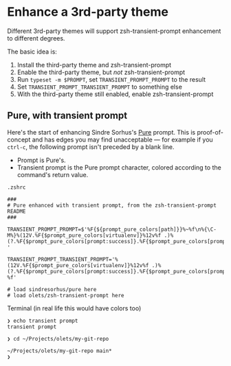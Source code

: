 # Enhance a 3rd-party theme

Different 3rd-party themes will support zsh-transient-prompt enhancement to different degrees.

The basic idea is:

1. Install the third-party theme and zsh-transient-prompt
1. Enable the third-party theme, but _not_ zsh-transient-prompt
1. Run `typeset -m $PROMPT`, set `TRANSIENT_PROMPT_PROMPT` to the result
1. Set `TRANSIENT_PROMPT_TRANSIENT_PROMPT` to something else
1. With the third-party theme still enabled, enable zsh-transient-prompt

## Pure, with transient prompt

Here's the start of enhancing Sindre Sorhus's [Pure](https://github.com/sindresorhus/pure) prompt. This is proof-of-concept and has edges you may find unacceptable — for example if you `ctrl-c`, the following prompt isn't preceded by a blank line.

- Prompt is Pure's.
- Transient prompt is the Pure prompt character, colored according to the command's return value.

`.zshrc`

```shell
###
# Pure enhanced with transient prompt, from the zsh-transient-prompt README
###

TRANSIENT_PROMPT_PROMPT=$'%F{${prompt_pure_colors[path]}}%~%f\n%{\C-M%}%(12V.%F{$prompt_pure_colors[virtualenv]}%12v%f .)%(?.%F{$prompt_pure_colors[prompt:success]}.%F{$prompt_pure_colors[prompt:error]})${prompt_pure_state[prompt]}%f '

TRANSIENT_PROMPT_TRANSIENT_PROMPT='%(12V.%F{$prompt_pure_colors[virtualenv]}%12v%f .)%(?.%F{$prompt_pure_colors[prompt:success]}.%F{$prompt_pure_colors[prompt:error]})${prompt_pure_state[prompt]} %f'

# load sindresorhus/pure here
# load olets/zsh-transient-prompt here
```

Terminal (in real life this would have colors too)

```
❯ echo transient prompt
transient prompt

❯ cd ~/Projects/olets/my-git-repo

~/Projects/olets/my-git-repo main*
❯
```
